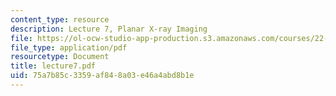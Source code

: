 ```yaml
---
content_type: resource
description: Lecture 7, Planar X-ray Imaging
file: https://ol-ocw-studio-app-production.s3.amazonaws.com/courses/22-058-principles-of-medical-imaging-fall-2002/75a7b85c3359af848a03e46a4abd8b1e_lecture7.pdf
file_type: application/pdf
resourcetype: Document
title: lecture7.pdf
uid: 75a7b85c-3359-af84-8a03-e46a4abd8b1e
---
```

